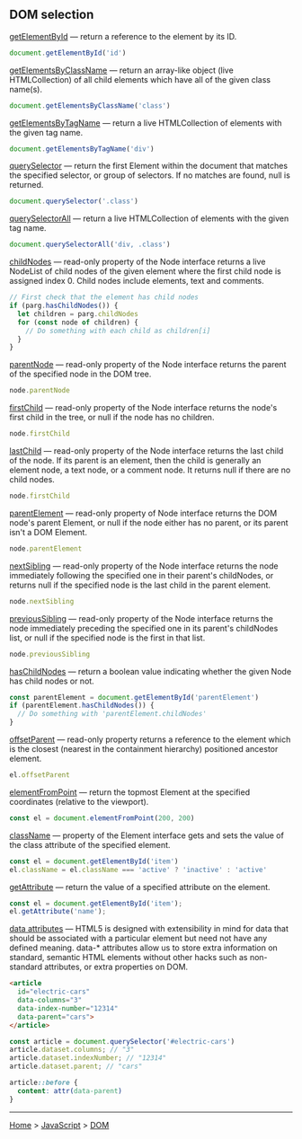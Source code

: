 ## DOM selection

[getElementById](https://developer.mozilla.org/en-US/docs/Web/API/Document/getElementById) — return a reference to the element by its ID.
```javascript
document.getElementById('id')
```

[getElementsByClassName](https://developer.mozilla.org/en-US/docs/Web/API/Document/getElementsByClassName) — return an array-like object (live HTMLCollection) of all child elements which have all of the given class name(s).
```javascript
document.getElementsByClassName('class')
```

[getElementsByTagName](https://developer.mozilla.org/en-US/docs/Web/API/Element/getElementsByTagName) — return a live HTMLCollection of elements with the given tag name.
```javascript
document.getElementsByTagName('div')
```

[querySelector](https://developer.mozilla.org/en-US/docs/Web/API/Document/querySelector) — return the first Element within the document that matches the specified selector, or group of selectors. If no matches are found, null is returned.
```javascript
document.querySelector('.class')
```

[querySelectorAll](https://developer.mozilla.org/en-US/docs/Web/API/Element/getElementsByTagName) — return a live HTMLCollection of elements with the given tag name.
```javascript
document.querySelectorAll('div, .class')
```

[childNodes](https://developer.mozilla.org/en-US/docs/Web/API/Node/childNodes) — read-only property of the Node interface returns a live NodeList of child nodes of the given element where the first child node is assigned index 0. Child nodes include elements, text and comments.
```javascript
// First check that the element has child nodes
if (parg.hasChildNodes()) {
  let children = parg.childNodes
  for (const node of children) {
    // Do something with each child as children[i]
  }
}
```

[parentNode](https://developer.mozilla.org/en-US/docs/Web/API/Node/parentNode) — read-only property of the Node interface returns the parent of the specified node in the DOM tree.
```javascript
node.parentNode
```

[firstChild](https://developer.mozilla.org/en-US/docs/Web/API/Node/firstChild) — read-only property of the Node interface returns the node's first child in the tree, or null if the node has no children.
```javascript
node.firstChild
```

[lastChild]() — read-only property of the Node interface returns the last child of the node. If its parent is an element, then the child is generally an element node, a text node, or a comment node. It returns null if there are no child nodes.
```javascript
node.firstChild
```

[parentElement](https://developer.mozilla.org/en-US/docs/Web/API/Node/parentElement) — read-only property of Node interface returns the DOM node's parent Element, or null if the node either has no parent, or its parent isn't a DOM Element.
```javascript
node.parentElement
```

[nextSibling](https://developer.mozilla.org/en-US/docs/Web/API/Node/nextSibling) — read-only property of the Node interface returns the node immediately following the specified one in their parent's childNodes, or returns null if the specified node is the last child in the parent element.
```javascript
node.nextSibling
```

[previousSibling](https://developer.mozilla.org/en-US/docs/Web/API/Node/previousSibling) — read-only property of the Node interface returns the node immediately preceding the specified one in its parent's childNodes list, or null if the specified node is the first in that list.
```javascript
node.previousSibling
```

[hasChildNodes](https://developer.mozilla.org/en-US/docs/Web/API/Node/hasChildNodes) — return a boolean value indicating whether the given Node has child nodes or not.
```javascript
const parentElement = document.getElementById('parentElement')
if (parentElement.hasChildNodes()) {
  // Do something with 'parentElement.childNodes'
}
```

[offsetParent](https://developer.mozilla.org/en-US/docs/Web/API/HTMLElement/offsetParent) — read-only property returns a reference to the element which is the closest (nearest in the containment hierarchy) positioned ancestor element.
```javascript
el.offsetParent
```

[elementFromPoint]() — return the topmost Element at the specified coordinates (relative to the viewport).
```javascript
const el = document.elementFromPoint(200, 200)
```

[className](https://developer.mozilla.org/en-US/docs/Web/API/Element/className) — property of the Element interface gets and sets the value of the class attribute of the specified element.
```javascript
const el = document.getElementById('item')
el.className = el.className === 'active' ? 'inactive' : 'active'
```

[getAttribute](https://developer.mozilla.org/en-US/docs/Web/API/Element/getAttribute) — return the value of a specified attribute on the element.
```javascript
const el = document.getElementById('item');
el.getAttribute('name');
```

[data attributes](https://developer.mozilla.org/en-US/docs/Learn/HTML/Howto/Use_data_attributes) — HTML5 is designed with extensibility in mind for data that should be associated with a particular element but need not have any defined meaning. data-* attributes allow us to store extra information on standard, semantic HTML elements without other hacks such as non-standard attributes, or extra properties on DOM.
```html
<article
  id="electric-cars"
  data-columns="3"
  data-index-number="12314"
  data-parent="cars">
</article>
```
```javascript
const article = document.querySelector('#electric-cars')
article.dataset.columns; // "3"
article.dataset.indexNumber; // "12314"
article.dataset.parent; // "cars"
```
```css
article::before {
  content: attr(data-parent)
}
```

---
[Home](../README.md) > [JavaScript](javascript.md) > [DOM](dom.md)
